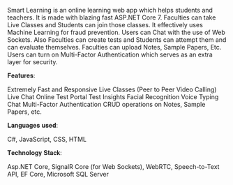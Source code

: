 Smart Learning is an online learning web app which helps students and teachers. It is made with blazing fast ASP.NET Core 7. Faculties can take Live Classes and Students can join those classes. It effectively uses Machine Learning for fraud prevention. Users can Chat with the use of Web Sockets. Also Faculties can create tests and Students can attempt them and can evaluate themselves. Faculties can upload Notes, Sample Papers, Etc. Users can turn on Multi-Factor Authentication which serves as an extra layer for security.

𝐅𝐞𝐚𝐭𝐮𝐫𝐞𝐬:

Extremely Fast and Responsive
Live Classes (Peer to Peer Video Calling)
Live Chat
Online Test Portal
Test Insights
Facial Recognition
Voice Typing Chat
Multi-Factor Authentication
CRUD operations on Notes, Sample Papers, etc.

𝐋𝐚𝐧𝐠𝐮𝐚𝐠𝐞𝐬 𝐮𝐬𝐞𝐝:

C#,
JavaScript,
CSS,
HTML

𝐓𝐞𝐜𝐡𝐧𝐨𝐥𝐨𝐠𝐲 𝐒𝐭𝐚𝐜𝐤:

Asp.NET Core,
SignalR Core (for Web Sockets),
WebRTC,
Speech-to-Text API,
EF Core,
Microsoft SQL Server
